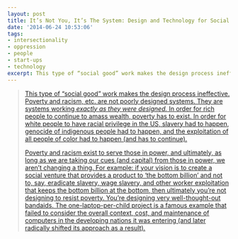 ```yaml
---
layout: post
title: It’s Not You, It’s The System: Design and Technology for Social Good
date: '2014-06-24 10:53:06'
tags:
- intersectionality
- oppression
- people
- start-ups
- technology
excerpt: This type of “social good” work makes the design process ineffective. Poverty and racism, etc. are not poorly designed systems. They are systems working *exactly as they were designed.* In order for rich people to continue to amass wealth, poverty has to exist.
---
```



> [This type of “social good” work makes the design process ineffective. Poverty and racism, etc. are not poorly designed systems. They are systems working *exactly as they were designed.* In order for rich people to continue to amass wealth, poverty has to exist. In order for white people to have racial privilege in the US, slavery had to happen, genocide of indigenous people had to happen, and the exploitation of all people of color had to happen (and has to continue).](http://modelviewculture.com/pieces/it-s-not-you-it-s-the-system)
> 
> [Poverty and racism exist to serve those in power, and ultimately, as long as we are taking our cues (and capital) from those in power, we aren’t changing a thing. For example: if your vision is to create a social venture that provides a product to ‘the bottom billion’ and not to, say, eradicate slavery, wage slavery, and other worker exploitation that keeps the bottom billion at the bottom, then ultimately you’re not designing to resist poverty. You’re designing very well-thought-out bandaids. The one-laptop-per-child project is a famous example that failed to consider the overall context, cost, and maintenance of computers in the developing nations it was entering (and later radically shifted its approach as a result).](http://modelviewculture.com/pieces/it-s-not-you-it-s-the-system)


